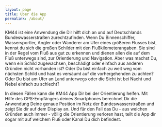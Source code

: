 ```yaml
---
layout: page
title: Über die App
permalink: /about/
---
```

 
 KM44 ist eine Anwendung die Dir hilft dich an und auf Deutschlands Bundeswasserstraßen zurechtzufinden. Wenn  Du Binnenschiffer, Wassersportler, Angler oder Wanderer am Ufer eines größeren Flusses bist, kennst du sich die großen Schilder mit den Flußkilometerangaben. Sie sind in der Regel vom Fluß aus gut zu erkennen und dienen allen die auf dem Fluß unterwegs sind, zur Orientierung und Navigation. Aber was machst Du, wenn ein Schild zugewachsen, beschädigt oder einfach aus anderen Gründen nicht vorhanden ist? Oder Du bist einfach zu weit weg vom nächsten Schild und hast es versäumt auf die vorhergehenden zu achten? Oder Du bist am Ufer an Land unterwegs oder die Sicht ist bei Nacht und Nebel einfach zu schlecht?

 In diesen Fällen kann die KM44 App Dir bei der Orientierung helfen. Mit Hilfe des GPS-Empfängers deines Smartphones berechnet Dir die Anwendung Deine genaue Position im Netz der Bundeswasserstraßen und zeigt Sie dir auf dem Display an. Und für den Fall das Du - aus welchen Gründen auch immer - völlig die Orientierung verloren hast, teilt die App dir sogar mit auf welchem Fluß oder Kanal Du dich befindest.